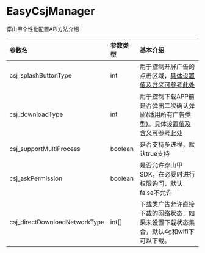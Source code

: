 # EasyCsjManager

穿山甲个性化配置API方法介绍

| 参数名| 参数类型|	基本介绍|  
|:------------- |:---------------|:---------------|  
|csj_splashButtonType | int | 用于控制开屏广告的点击区域，[具体设置值及含义可参考此处](https://www.pangle.cn/support/doc/611f0f0c1b039f004611e4da)
|csj_downloadType | int | 用于控制下载APP前是否弹出二次确认弹窗(适用所有广告类型)。[具体设置值及含义可参考此处](https://www.pangle.cn/support/doc/611f0f0c1b039f004611e4da)
| csj_supportMultiProcess |  boolean | 是否支持多进程，默认true支持
|  csj_askPermission | boolean |    是否允许穿山甲SDK，在必要时进行权限询问，默认false不允许
|csj_directDownloadNetworkType | int[] | 下载类广告允许直接下载的网络状态，如果未设置下载状态集合，默认4g和wifi下可以下载。

